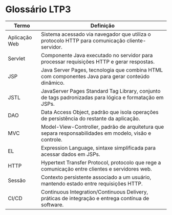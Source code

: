# Glossário LTP3

| Termo | Definição |
|-------|-----------|
| Aplicação Web | Sistema acessado via navegador que utiliza o protocolo HTTP para comunicação cliente-servidor. |
| Servlet | Componente Java executado no servidor para processar requisições HTTP e gerar respostas. |
| JSP | Java Server Pages, tecnologia que combina HTML com componentes Java para gerar conteúdo dinâmico. |
| JSTL | JavaServer Pages Standard Tag Library, conjunto de tags padronizadas para lógica e formatação em JSPs. |
| DAO | Data Access Object, padrão que isola operações de persistência do restante da aplicação. |
| MVC | Model-View-Controller, padrão de arquitetura que separa responsabilidades em modelo, visão e controle. |
| EL | Expression Language, sintaxe simplificada para acessar dados em JSPs. |
| HTTP | Hypertext Transfer Protocol, protocolo que rege a comunicação entre clientes e servidores web. |
| Sessão | Contexto persistente associado a um usuário, mantendo estado entre requisições HTTP. |
| CI/CD | Continuous Integration/Continuous Delivery, práticas de integração e entrega contínua de software. |
